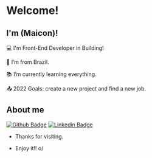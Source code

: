 # Welcome!

 

## I'm (Maicon)!

 

:computer: I'm Front-End Developer in Building!

:house_with_garden: I’m from Brazil.

:books: I’m currently learning everything.

:outbox_tray: 2022 Goals: create a new project and find a new job.

## About me

[![Github Badge](https://img.shields.io/badge/-Github-000?style=flat-square&logo=Github&logoColor=white&link=https://github.com/maicon04)](https://github.com/maicon04)
[![Linkedin Badge](https://img.shields.io/badge/-LinkedIn-blue?style=flat-square&logo=Linkedin&logoColor=white&link=https://www.linkedin.com/in/maicondantas/)](https://www.linkedin.com/in/maicondantas/)

- Thanks for visiting.

- Enjoy it!! o/

